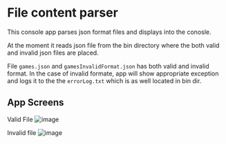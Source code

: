 ﻿# File content parser

This console app parses json format files and displays into the conosle.

At the moment it reads json file from the bin directory where the both valid and invalid json files are placed.

File `games.json` and `gamesInvalidFormat.json` has both valid and invalid format. In the case of invalid formate, app will show appropriate exception
and logs it to the the `errorLog.txt` which is as well located in bin dir.

## App Screens

Valid File
![image](https://github.com/user-attachments/assets/94e0e616-aa13-4f8e-8fdc-ade49853ca09)

Invalid file
![image](https://github.com/user-attachments/assets/115aaa5c-f68c-41c7-898e-72c277f6ab62)

